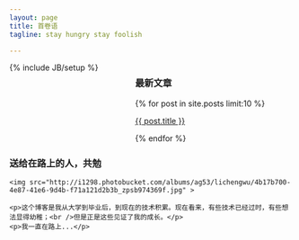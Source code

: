 ```yaml
---
layout: page
title: 首卷语
tagline: stay hungry stay foolish

---
```



<div style="margin:0 auto;">
  <div style="float:right; width:280px;">
    <h3>最新文章</h3>
	{% for post in site.posts limit:10 %}
	<p><a href="{{post.url}}">{{ post.title }}</a></p>
	{% endfor %}
  </div>
  <!-- content -->
  <div style="float:left;">
  	<h3>送给在路上的人，共勉</h3>
  	
  	<img src="http://i1298.photobucket.com/albums/ag53/lichengwu/4b17b700-4e87-41e6-9d4b-f71a121d2b3b_zpsb974369f.jpg" >
  	
  	<p>这个博客是我从大学到毕业后，到现在的技术积累。现在看来，有些技术已经过时，有些想法显得幼稚；<br />但是正是这些见证了我的成长。</p>
  	<p>我一直在路上...</p>
  </div>
</div>


	





{% include JB/setup %}


